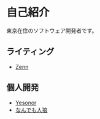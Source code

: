 
# 自己紹介
東京在住のソフトウェア開発者です。

## ライティング
- [Zenn](https://zenn.dev/gagaga)

## 個人開発
- [Yesonor](https://iesona.com)
- [なんでも人狼](https://nandemo-jinro.web.app)
